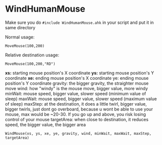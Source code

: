 # WindHumanMouse

Make sure you do `#include WindHumanMouse.ahk` in your script and put it in same directory

Normal usage:

`MoveMouse(100,200)`

Relative destination usage:

`MoveMouse(100,200,"RD")`

**xs:** starting mouse position's X coordinate
**ys:** starting mouse position's Y coordinate
**xe:** ending mouse position's X coordinate
ye: ending mouse position's Y coordinate
gravity: the bigger gravity, the straighter mouse move
wind: how "windy" is the mouse move, bigger value, more windy
minWait: mouse speed, bigger value, slower speed (minimum value of sleep)
maxWait: mouse speed, bigger value, slower speed (maximum value of sleep)
maxStep: at the destination, it does a little twirl, bigger value, bigger twirls, just dont go overboard, because u wont be able to use your mouse, max would be ~20-30. If you go up and above, you risk losing control of your mouse
targetArea: when close to destination, it reduces speed, the bigger value, the bigger area

`WindMouse(xs, ys, xe, ye, gravity, wind, minWait, maxWait, maxStep, targetArea)`
